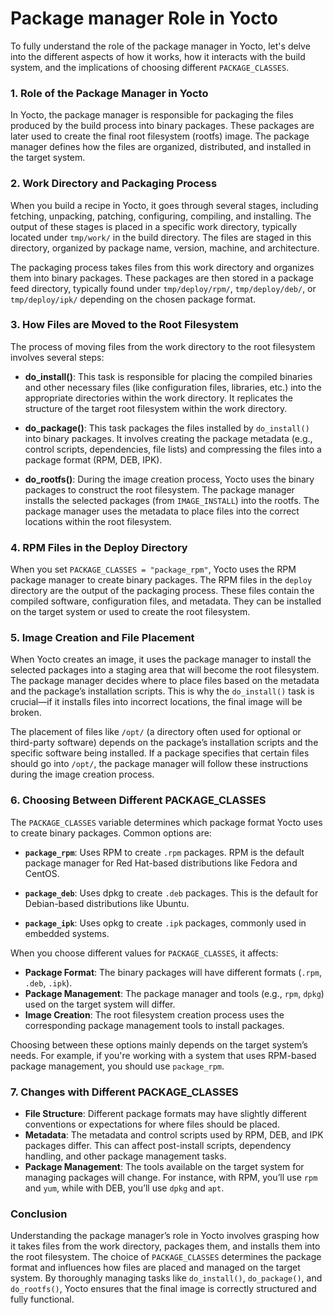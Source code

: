 # Package manager Role in Yocto
To fully understand the role of the package manager in Yocto, let's delve into the different aspects of how it works, how it interacts with the build system, and the implications of choosing different `PACKAGE_CLASSES`.

### 1. **Role of the Package Manager in Yocto**
In Yocto, the package manager is responsible for packaging the files produced by the build process into binary packages. These packages are later used to create the final root filesystem (rootfs) image. The package manager defines how the files are organized, distributed, and installed in the target system.

### 2. **Work Directory and Packaging Process**
When you build a recipe in Yocto, it goes through several stages, including fetching, unpacking, patching, configuring, compiling, and installing. The output of these stages is placed in a specific work directory, typically located under `tmp/work/` in the build directory. The files are staged in this directory, organized by package name, version, machine, and architecture.

The packaging process takes files from this work directory and organizes them into binary packages. These packages are then stored in a package feed directory, typically found under `tmp/deploy/rpm/`, `tmp/deploy/deb/`, or `tmp/deploy/ipk/` depending on the chosen package format.

### 3. **How Files are Moved to the Root Filesystem**
The process of moving files from the work directory to the root filesystem involves several steps:

- **do_install()**: This task is responsible for placing the compiled binaries and other necessary files (like configuration files, libraries, etc.) into the appropriate directories within the work directory. It replicates the structure of the target root filesystem within the work directory.

- **do_package()**: This task packages the files installed by `do_install()` into binary packages. It involves creating the package metadata (e.g., control scripts, dependencies, file lists) and compressing the files into a package format (RPM, DEB, IPK).

- **do_rootfs()**: During the image creation process, Yocto uses the binary packages to construct the root filesystem. The package manager installs the selected packages (from `IMAGE_INSTALL`) into the rootfs. The package manager uses the metadata to place files into the correct locations within the root filesystem.

### 4. **RPM Files in the Deploy Directory**
When you set `PACKAGE_CLASSES = "package_rpm"`, Yocto uses the RPM package manager to create binary packages. The RPM files in the `deploy` directory are the output of the packaging process. These files contain the compiled software, configuration files, and metadata. They can be installed on the target system or used to create the root filesystem.

### 5. **Image Creation and File Placement**
When Yocto creates an image, it uses the package manager to install the selected packages into a staging area that will become the root filesystem. The package manager decides where to place files based on the metadata and the package’s installation scripts. This is why the `do_install()` task is crucial—if it installs files into incorrect locations, the final image will be broken.

The placement of files like `/opt/` (a directory often used for optional or third-party software) depends on the package’s installation scripts and the specific software being installed. If a package specifies that certain files should go into `/opt/`, the package manager will follow these instructions during the image creation process.

### 6. **Choosing Between Different PACKAGE_CLASSES**
The `PACKAGE_CLASSES` variable determines which package format Yocto uses to create binary packages. Common options are:

- **`package_rpm`**: Uses RPM to create `.rpm` packages. RPM is the default package manager for Red Hat-based distributions like Fedora and CentOS.
  
- **`package_deb`**: Uses dpkg to create `.deb` packages. This is the default for Debian-based distributions like Ubuntu.

- **`package_ipk`**: Uses opkg to create `.ipk` packages, commonly used in embedded systems.

When you choose different values for `PACKAGE_CLASSES`, it affects:

- **Package Format**: The binary packages will have different formats (`.rpm`, `.deb`, `.ipk`).
- **Package Management**: The package manager and tools (e.g., `rpm`, `dpkg`) used on the target system will differ.
- **Image Creation**: The root filesystem creation process uses the corresponding package management tools to install packages.

Choosing between these options mainly depends on the target system’s needs. For example, if you're working with a system that uses RPM-based package management, you should use `package_rpm`.

### 7. **Changes with Different PACKAGE_CLASSES**
- **File Structure**: Different package formats may have slightly different conventions or expectations for where files should be placed.
- **Metadata**: The metadata and control scripts used by RPM, DEB, and IPK packages differ. This can affect post-install scripts, dependency handling, and other package management tasks.
- **Package Management**: The tools available on the target system for managing packages will change. For instance, with RPM, you’ll use `rpm` and `yum`, while with DEB, you’ll use `dpkg` and `apt`.

### Conclusion
Understanding the package manager’s role in Yocto involves grasping how it takes files from the work directory, packages them, and installs them into the root filesystem. The choice of `PACKAGE_CLASSES` determines the package format and influences how files are placed and managed on the target system. By thoroughly managing tasks like `do_install()`, `do_package()`, and `do_rootfs()`, Yocto ensures that the final image is correctly structured and fully functional.